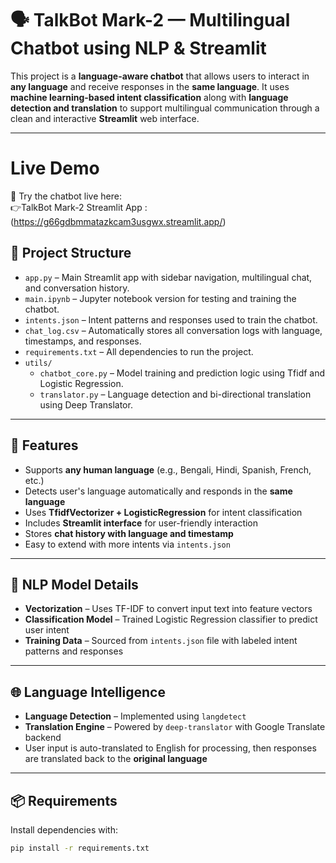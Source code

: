 # 🗣️ TalkBot Mark-2 — Multilingual Chatbot using NLP & Streamlit

This project is a **language-aware chatbot** that allows users to interact in **any language** and receive responses in the **same language**. It uses **machine learning-based intent classification** along with **language detection and translation** to support multilingual communication through a clean and interactive **Streamlit** web interface.

---
# Live Demo

🚀 Try the chatbot live here:  
👉TalkBot Mark-2 Streamlit App : (https://g66gdbmmatazkcam3usgwx.streamlit.app/)

## 📌 Project Structure

- `app.py` – Main Streamlit app with sidebar navigation, multilingual chat, and conversation history.
- `main.ipynb` – Jupyter notebook version for testing and training the chatbot.
- `intents.json` – Intent patterns and responses used to train the chatbot.
- `chat_log.csv` – Automatically stores all conversation logs with language, timestamps, and responses.
- `requirements.txt` – All dependencies to run the project.
- `utils/`
  - `chatbot_core.py` – Model training and prediction logic using Tfidf and Logistic Regression.
  - `translator.py` – Language detection and bi-directional translation using Deep Translator.

---

## 🚀 Features

- Supports **any human language** (e.g., Bengali, Hindi, Spanish, French, etc.)
- Detects user's language automatically and responds in the **same language**
- Uses **TfidfVectorizer + LogisticRegression** for intent classification
- Includes **Streamlit interface** for user-friendly interaction
- Stores **chat history with language and timestamp**
- Easy to extend with more intents via `intents.json`

---

## 🧠 NLP Model Details

- **Vectorization** – Uses TF-IDF to convert input text into feature vectors
- **Classification Model** – Trained Logistic Regression classifier to predict user intent
- **Training Data** – Sourced from `intents.json` file with labeled intent patterns and responses

---

## 🌐 Language Intelligence

- **Language Detection** – Implemented using `langdetect`
- **Translation Engine** – Powered by `deep-translator` with Google Translate backend
- User input is auto-translated to English for processing, then responses are translated back to the **original language**

---

## 📦 Requirements

Install dependencies with:

```bash
pip install -r requirements.txt
